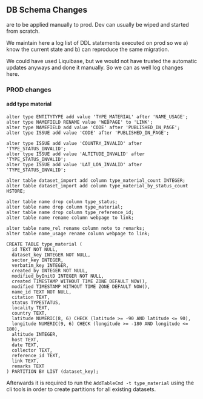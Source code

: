 ## DB Schema Changes
are to be applied manually to prod.
Dev can usually be wiped and started from scratch.

We maintain here a log list of DDL statements executed on prod 
so we a) know the current state and b) can reproduce the same migration.

We could have used Liquibase, but we would not have trusted the automatic updates anyways
and done it manually. So we can as well log changes here.

### PROD changes

#### add type material
```
alter type ENTITYTYPE add value 'TYPE_MATERIAL' after 'NAME_USAGE';
alter type NAMEFIELD RENAME value 'WEBPAGE' to 'LINK';
alter type NAMEFIELD add value 'CODE' after 'PUBLISHED_IN_PAGE';
alter type ISSUE add value 'CODE' after 'PUBLISHED_IN_PAGE';

alter type ISSUE add value 'COUNTRY_INVALID' after 'TYPE_STATUS_INVALID'; 
alter type ISSUE add value 'ALTITUDE_INVALID' after 'TYPE_STATUS_INVALID'; 
alter type ISSUE add value 'LAT_LON_INVALID' after 'TYPE_STATUS_INVALID';

alter table dataset_import add column type_material_count INTEGER;
alter table dataset_import add column type_material_by_status_count HSTORE;

alter table name drop column type_status;
alter table name drop column type_material;
alter table name drop column type_reference_id;
alter table name rename column webpage to link;

alter table name_rel rename column note to remarks;
alter table name_usage rename column webpage to link;

CREATE TABLE type_material (
  id TEXT NOT NULL,
  dataset_key INTEGER NOT NULL,
  sector_key INTEGER,
  verbatim_key INTEGER,
  created_by INTEGER NOT NULL,
  modified_byInitD INTEGER NOT NULL,
  created TIMESTAMP WITHOUT TIME ZONE DEFAULT NOW(),
  modified TIMESTAMP WITHOUT TIME ZONE DEFAULT NOW(),
  name_id TEXT NOT NULL,
  citation TEXT,
  status TYPESTATUS,
  locality TEXT,
  country TEXT,
  latitude NUMERIC(8, 6) CHECK (latitude >= -90 AND latitude <= 90),
  longitude NUMERIC(9, 6) CHECK (longitude >= -180 AND longitude <= 180),
  altitude INTEGER,
  host TEXT,
  date TEXT,
  collector TEXT,
  reference_id TEXT,
  link TEXT,
  remarks TEXT
) PARTITION BY LIST (dataset_key);
```

Afterwards it is required to run the `AddTableCmd -t type_material` using the cli tools
in order to create partitions for all existing datasets. 
